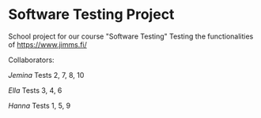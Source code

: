 # Software Testing Project
School project for our course "Software Testing"
Testing the functionalities of https://www.jimms.fi/

Collaborators:

*Jemina*
Tests 2, 7, 8, 10

*Ella*
Tests 3, 4, 6

*Hanna*
Tests 1, 5, 9
